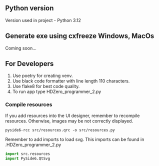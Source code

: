 ## Python version

Version used in project - Python 3.12

## Generate exe using cxfreeze Windows, MacOs

Coming soon...

## For Developers

1. Use poetry for creating venv.
2. Use black code formatter with line length 110 characters.
3. Use flake8 for best code quality.
4. To run app type HDZero_programmer_2.py

### Compile resources

If you add resources into the UI designer, remember to recompile resources. Otherwise, images may be not correctly
displayed.

```shell
pyside6-rcc src/resources.qrc -o src/resources.py
```
Remember to add imports to load svg. This imports can be found in .HDZero_programmer_2.py

```python
import src.resources
import PySide6.QtSvg
```
    